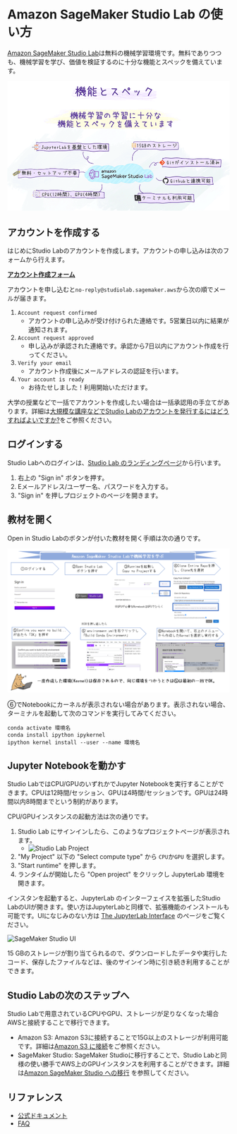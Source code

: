 # Amazon SageMaker Studio Lab の使い方

[Amazon SageMaker Studio Lab](https://studiolab.sagemaker.aws/)は無料の機械学習環境です。無料でありつつも、機械学習を学び、価値を検証するのに十分な機能とスペックを備えています。

![spec.png](./images/spec.png)

## アカウントを作成する

はじめにStudio Labのアカウントを作成します。アカウントの申し込みは次のフォームから行えます。

**[アカウント作成フォーム](https://bit.ly/3kIjuZL)**

アカウントを申し込むと`no-reply@studiolab.sagemaker.aws`から次の順でメールが届きます。

1. `Account request confirmed`
   * アカウントの申し込みが受け付けられた連絡です。5営業日以内に結果が通知されます。
2. `Account request approved`
   * 申し込みが承認された連絡です。承認から7日以内にアカウント作成を行ってください。
3. `Verify your email`
   * アカウント作成後にメールアドレスの認証を行います。
4. `Your account is ready`
   * お待たせしました！利用開始いただけます。

大学の授業などで一括でアカウントを作成したい場合は一括承認用の手立てがあります。詳細は[大規模な講座などでStudio Labのアカウントを発行するにはどうすればよいですか?](https://github.com/aws-sagemaker-jp/awesome-studio-lab-jp/discussions/8)をご参照ください。

## ログインする

Studio Labへのログインは、[Studio Lab のランディングページ](https://studiolab.sagemaker.aws/)から行います。

1. 右上の "Sign in" ボタンを押す。
2. Eメールアドレス/ユーザー名、パスワードを入力する。
3. "Sign in" を押しプロジェクトのページを開きます。

## 教材を開く

Open in Studio Labのボタンが付いた教材を開く手順は次の通りです。

![open_material.png](./images/open_material.png)


⑥でNotebookにカーネルが表示されない場合があります。表示されない場合、ターミナルを起動して次のコマンドを実行してみてください。

```
conda activate 環境名
conda install ipython ipykernel
ipython kernel install --user --name 環境名
```

## Jupyter Notebookを動かす

Studio LabではCPU/GPUのいずれかでJupyter Notebookを実行することができます。CPUは12時間/セッション、GPUは4時間/セッションです。GPUは24時間以内8時間までという制約があります。

CPU/GPUインスタンスの起動方法は次の通りです。

1. Studio Lab にサインインしたら、このようなプロジェクトページが表示されます。
   * ![Studio Lab Project](https://docs.aws.amazon.com/sagemaker/latest/dg/images/studio-lab-overview.png)
1. "My Project" 以下の "Select compute type" から `CPU`か`GPU` を選択します。
1. "Start runtime" を押します。
1. ランタイムが開始したら "Open project" をクリックし JupyterLab 環境を開きます。

インスタンを起動すると、JupyterLab のインターフェイスを拡張したStudio LabのUIが開きます。使い方はJupyterLabと同様で、拡張機能のインストールも可能です。UIになじみのない方は [The JupyterLab Interface](https://jupyterlab.readthedocs.io/en/latest/user/interface.html) のページをご覧ください。

![SageMaker Studio UI](https://docs.aws.amazon.com/sagemaker/latest/dg/images/studio-lab-ui.png)

15 GBのストレージが割り当てられるので、ダウンロードしたデータや実行したコード、保存したファイルなどは、後のサインイン時に引き続き利用することができます。

## Studio Labの次のステップへ

Studio Labで用意されているCPUやGPU、ストレージが足りなくなった場合AWSと接続することで移行できます。

* Amazon S3: Amazon S3に接続することで15G以上のストレージが利用可能です。詳細は[Amazon S3 に接続](https://docs.aws.amazon.com/sagemaker/latest/dg/studio-lab-use-external.html#studio-lab-use-external-s3)をご参照ください。
* SageMaker Studio: SageMaker Studioに移行することで、Studio Labと同様の使い勝手でAWS上のGPUインスタンスを利用することができます。詳細は[Amazon SageMaker Studio への移行](https://docs.aws.amazon.com/sagemaker/latest/dg/studio-lab-use-migrate.html) を参照してください。

## リファレンス

* [公式ドキュメント](https://docs.aws.amazon.com/sagemaker/latest/dg/studio-lab.html)
* [FAQ](https://studiolab.sagemaker.aws/faq)
